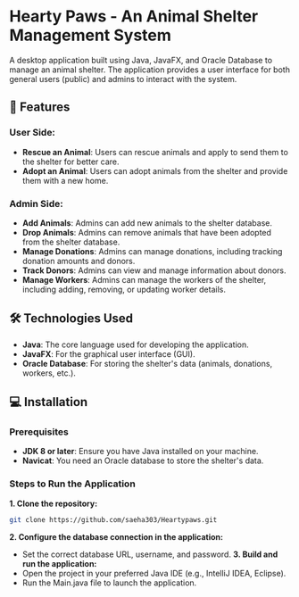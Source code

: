 # Hearty Paws - An Animal Shelter Management System

A desktop application built using Java, JavaFX, and Oracle Database to manage an animal shelter. The application provides a user interface for both general users (public) and admins to interact with the system. 

## 🚀 Features

### User Side:
- **Rescue an Animal**: Users can rescue animals and apply to send them to the shelter for better care.
- **Adopt an Animal**: Users can adopt animals from the shelter and provide them with a new home.

### Admin Side:
- **Add Animals**: Admins can add new animals to the shelter database.
- **Drop Animals**: Admins can remove animals that have been adopted from the shelter database.
- **Manage Donations**: Admins can manage donations, including tracking donation amounts and donors.
- **Track Donors**: Admins can view and manage information about donors.
- **Manage Workers**: Admins can manage the workers of the shelter, including adding, removing, or updating worker details.

## 🛠️ Technologies Used
- **Java**: The core language used for developing the application.
- **JavaFX**: For the graphical user interface (GUI).
- **Oracle Database**: For storing the shelter's data (animals, donations, workers, etc.).

## 💻 Installation

### Prerequisites
- **JDK 8 or later**: Ensure you have Java installed on your machine.
- **Navicat**: You need an Oracle database to store the shelter's data.

### Steps to Run the Application
**1. Clone the repository:**
   ```bash
   git clone https://github.com/saeha303/Heartypaws.git
   ```
**2. Configure the database connection in the application:**
- Set the correct database URL, username, and password.
**3. Build and run the application:**
- Open the project in your preferred Java IDE (e.g., IntelliJ IDEA, Eclipse).
- Run the Main.java file to launch the application.
